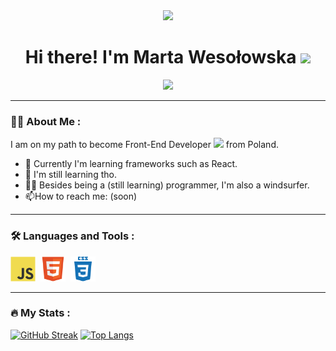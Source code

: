 <div id="header" align="center">
  <img src="https://media0.giphy.com/media/L1R1tvI9svkIWwpVYr/giphy.gif?cid=790b7611062bafdfe40178d91aa41c6a32f50d1558f98d62&rid=giphy.gif&ct=g" width="100"/>
</div>

<h1 align="center">
  Hi there! I'm Marta Wesołowska
  <img src="https://media.giphy.com/media/hvRJCLFzcasrR4ia7z/giphy.gif" width="30px"/>
</h1>

<div align="center"> <img src="https://media1.giphy.com/media/1GEATImIxEXVR79Dhk/giphy.gif?cid=ecf05e47gurqm89r85jgypry75xw8r3wnjce7jhhpzmgxn4a&rid=giphy.gif&ct=g"/></div>

---

### :woman_technologist: About Me :

I am on my path to become Front-End Developer <img src="https://media.giphy.com/media/WUlplcMpOCEmTGBtBW/giphy.gif" width="30"> from Poland.

- :telescope: Currently I'm learning frameworks such as React.
- :seedling: I'm still learning tho.
- :surfing_woman: Besides being a (still learning) programmer, I'm also a windsurfer.
- :mailbox:How to reach me: (soon)

---

### :hammer_and_wrench: Languages and Tools :

<div>
    <img src="https://github.com/devicons/devicon/blob/master/icons/javascript/javascript-original.svg" title="JavaScript" alt="JavaScript" width="40" height="40"/>&nbsp;
    <img src="https://github.com/devicons/devicon/blob/master/icons/html5/html5-original.svg" title="HTML5" alt="HTML" width="40" height="40"/>&nbsp;
    <img src="https://github.com/devicons/devicon/blob/master/icons/css3/css3-plain-wordmark.svg"  title="CSS3" alt="CSS" width="40" height="40"/>&nbsp;
</div>

---

### :fire: My Stats :

[![GitHub Streak](http://github-readme-streak-stats.herokuapp.com?user=paltoalko&theme=dark&background=000000)](https://git.io/streak-stats)
[![Top Langs](https://github-readme-stats.vercel.app/api/top-langs/?username=paltoalko&layout=compact&theme=vision-friendly-dark)](https://github.com/anuraghazra/github-readme-stats)
